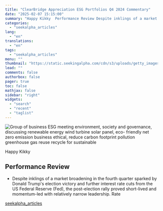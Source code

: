 ```yaml
---
title: "ClearBridge Appreciation ESG Portfolios Q4 2024 Commentary"
date: "2025-02-07 15:15:00"
summary: "Happy Kikky  Performance Review Despite inklings of a market broadening in the fourth quarter sparked by Donald Trump's election victory and further interest rate cuts from the US Federal Reserve (Fed), the post-election rally proved short-lived and momentum-led with relatively narrow leadership. Rate"
categories:
  - "seekalpha_articles"
lang:
  - "en"
translations:
  - "en"
tags:
  - "seekalpha_articles"
menu: ""
thumbnail: "https://static.seekingalpha.com/cdn/s3/uploads/getty_images/2054522581/image_2054522581.jpg"
lead: ""
comments: false
authorbox: false
pager: true
toc: false
mathjax: false
sidebar: "right"
widgets:
  - "search"
  - "recent"
  - "taglist"
---
```


![Group of business ESG meeting environment, society and governance, discussing renewable energy wind turbine solar panel, eco- friendly net zero emission business ethical, reduce carbon footprint pollution greenhouse gas reuse recycle for sustainable](https://static.seekingalpha.com/cdn/s3/uploads/getty_images/2054522581/image_2054522581.jpg?io=getty-c-w750)



Happy Kikky





**Performance Review**
----------------------

* Despite inklings of a market broadening in the fourth quarter sparked by Donald Trump's election victory and further interest rate cuts from the US Federal Reserve (Fed), the post-election rally proved short-lived and momentum-led with relatively narrow leadership. Rate

[seekalpha_articles](https://seekingalpha.com/article/4756023-clearbridge-appreciation-esg-portfolios-q4-2024-commentary)
